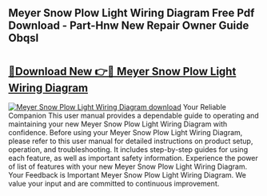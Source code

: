 ## Meyer Snow Plow Light Wiring Diagram Free Pdf Download - Part-Hnw New Repair Owner Guide Obqsl

# <h2><a href="http://dfpwdew.blite.top/?on=Meyer+Snow+Plow+Light+Wiring+Diagram">🔗Download New 👉🔴 Meyer Snow Plow Light Wiring Diagram</a></h2>

[![Meyer Snow Plow Light Wiring Diagram download](https://i.imgur.com/lujVjoI.png)](http://dfpwdew.blite.top/?on=Meyer+Snow+Plow+Light+Wiring+Diagram)
Your Reliable Companion This user manual provides a dependable guide to operating and maintaining your new Meyer Snow Plow Light Wiring Diagram with confidence. Before using your Meyer Snow Plow Light Wiring Diagram, please refer to this user manual for detailed instructions on product setup, operation, and troubleshooting. It includes step-by-step guides for using each feature, as well as important safety information. Experience the power of list of features with your new Meyer Snow Plow Light Wiring Diagram. Your Feedback is Important Meyer Snow Plow Light Wiring Diagram. We value your input and are committed to continuous improvement.
